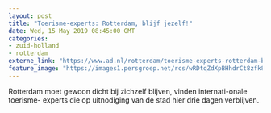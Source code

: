 ```yaml
---
layout: post
title: "Toerisme-experts: Rotterdam, blijf jezelf!"
date: Wed, 15 May 2019 08:45:00 GMT
categories: 
- zuid-holland 
- rotterdam 
externe_link: "https://www.ad.nl/rotterdam/toerisme-experts-rotterdam-blijf-jezelf~a2aa9b8c/"
feature_image: "https://images1.persgroep.net/rcs/wRDtqZdXpBHhdrCt8zfk8s5cIjs/diocontent/148365097/_fitwidth/400/?appId=21791a8992982cd8da851550a453bd7f&quality=0.7"
---
```


Rotterdam moet gewoon dicht bij zichzelf blijven, vinden internati-onale toerisme- experts die op uitnodiging van de stad hier drie dagen verblijven.
